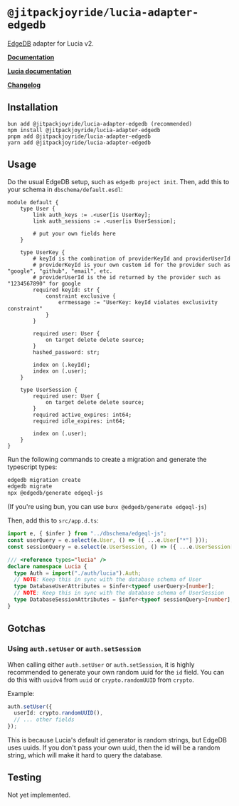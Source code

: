 # `@jitpackjoyride/lucia-adapter-edgedb`

[EdgeDB](https://www.edgedb.com/) adapter for Lucia v2.

**[Documentation](https://lucia-auth.com/reference#lucia-authadapter-prisma)**

**[Lucia documentation](https://lucia-auth.com)**

**[Changelog](github.com/JitPackJoyride/lucia-adapter-edgedb/blob/main/CHANGELOG.md)**

## Installation

```
bun add @jitpackjoyride/lucia-adapter-edgedb (recommended)
npm install @jitpackjoyride/lucia-adapter-edgedb
pnpm add @jitpackjoyride/lucia-adapter-edgedb
yarn add @jitpackjoyride/lucia-adapter-edgedb
```

## Usage

Do the usual EdgeDB setup, such as `edgedb project init`. Then, add this to your schema in `dbschema/default.esdl`:

```esdl
module default {
	type User {
		link auth_keys := .<user[is UserKey];
		link auth_sessions := .<user[is UserSession];

		# put your own fields here
	}

	type UserKey {
		# keyId is the combination of providerKeyId and providerUserId
		# providerKeyId is your own custom id for the provider such as "google", "github", "email", etc.
		# providerUserId is the id returned by the provider such as "1234567890" for google
		required keyId: str {
			constraint exclusive {
				errmessage := "UserKey: keyId violates exclusivity constraint"
			}
		}

  		required user: User {
			on target delete delete source;
		}
		hashed_password: str;

		index on (.keyId);
		index on (.user);
	}

	type UserSession {
  		required user: User {
			on target delete delete source;
		}
  		required active_expires: int64;
  		required idle_expires: int64;

		index on (.user);
	}
}
```

Run the following commands to create a migration and generate the typescript types:

```bash
edgedb migration create
edgedb migrate
npx @edgedb/generate edgeql-js
```

(If you're using bun, you can use `bunx @edgedb/generate edgeql-js`)

Then, add this to `src/app.d.ts`:

```typescript
import e, { $infer } from "../dbschema/edgeql-js";
const userQuery = e.select(e.User, () => ({ ...e.User["*"] }));
const sessionQuery = e.select(e.UserSession, () => ({ ...e.UserSession["*"] }));

/// <reference types="lucia" />
declare namespace Lucia {
  type Auth = import("./auth/lucia").Auth;
  // NOTE: Keep this in sync with the database schema of User
  type DatabaseUserAttributes = $infer<typeof userQuery>[number];
  // NOTE: Keep this in sync with the database schema of UserSession
  type DatabaseSessionAttributes = $infer<typeof sessionQuery>[number];
}
```

## Gotchas

### Using `auth.setUser` or `auth.setSession`

When calling either `auth.setUser` or `auth.setSession`, it is highly recommended to generate your own random uuid for the `id` field. You can do this with `uuidv4` from `uuid` or `crypto.randomUUID` from `crypto`.

Example:

```typescript
auth.setUser({
  userId: crypto.randomUUID(),
  // ... other fields
});
```

This is because Lucia's default id generator is random strings, but EdgeDB uses uuids. If you don't pass your own uuid, then the id will be a random string, which will make it hard to query the database.

## Testing

Not yet implemented.

